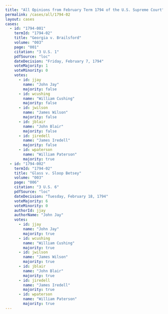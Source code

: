 ```yaml
---
title: "All Opinions from February Term 1794 of the U.S. Supreme Court"
permalink: /cases/all/1794-02
layout: cases
cases:
  - id: "1794-001"
    termId: "1794-02"
    title: "Georgia v. Brailsford"
    volume: "003"
    page: "001"
    citation: "3 U.S. 1"
    pdfSource: "loc"
    dateDecision: "Friday, February 7, 1794"
    voteMajority: 1
    voteMinority: 0
    votes:
      - id: jjay
        name: "John Jay"
        majority: false
      - id: wcushing
        name: "William Cushing"
        majority: false
      - id: jwilson
        name: "James Wilson"
        majority: false
      - id: jblair
        name: "John Blair"
        majority: false
      - id: jiredell
        name: "James Iredell"
        majority: false
      - id: wpaterson
        name: "William Paterson"
        majority: true
  - id: "1794-002"
    termId: "1794-02"
    title: "Glass v. Sloop Betsey"
    volume: "003"
    page: "006"
    citation: "3 U.S. 6"
    pdfSource: "loc"
    dateDecision: "Tuesday, February 18, 1794"
    voteMajority: 6
    voteMinority: 0
    authorId: jjay
    authorName: "John Jay"
    votes:
      - id: jjay
        name: "John Jay"
        majority: true
      - id: wcushing
        name: "William Cushing"
        majority: true
      - id: jwilson
        name: "James Wilson"
        majority: true
      - id: jblair
        name: "John Blair"
        majority: true
      - id: jiredell
        name: "James Iredell"
        majority: true
      - id: wpaterson
        name: "William Paterson"
        majority: true
---
```


